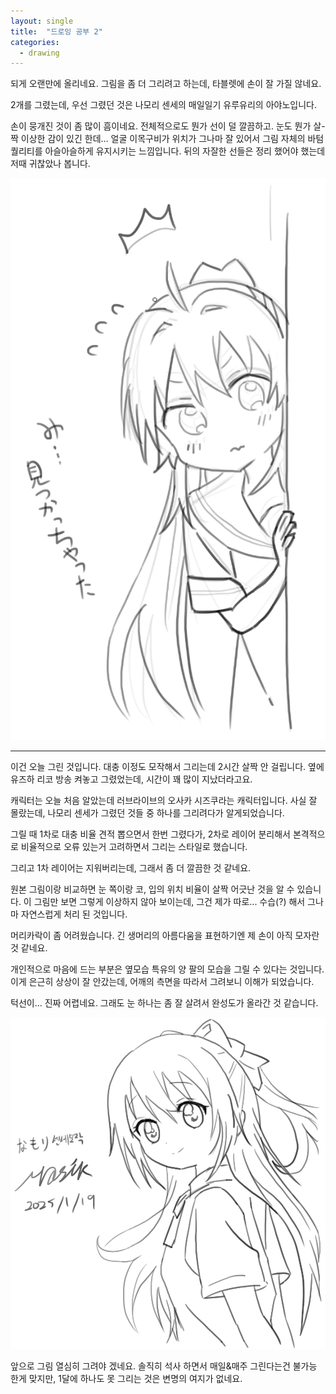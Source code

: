 ```yaml
---
layout: single
title:  "드로잉 공부 2"
categories:
  - drawing
---
```


되게 오랜만에 올리네요.
그림을 좀 더 그리려고 하는데, 타블렛에 손이 잘 가질 않네요.


2개를 그렸는데, 우선 그렸던 것은 나모리 센세의 매일일기 유루유리의 아야노입니다.


손이 뭉개진 것이 좀 많이 흠이네요. 전체적으로도 뭔가 선이 덜 깔끔하고.
눈도 뭔가 살-짝 이상한 감이 있긴 한데... 얼굴 이목구비가 위치가 그나마 잘 있어서 그림 자체의 바텀 퀄리티를 아슬아슬하게 유지시키는 느낌입니다.
뒤의 자잘한 선들은 정리 했어야 했는데 저때 귀찮았나 봅니다.

![벽뒤의_아야노](https://raw.githubusercontent.com/aktmdtkd/aktmdtkd.github.io/master/_posts/image/2025-01-18-drawing_2-image/image1.png)

---

이건 오늘 그린 것입니다. 대충 이정도 모작해서 그리는데 2시간 살짝 안 걸립니다. 옆에 유즈하 리코 방송 켜놓고 그렸었는데, 시간이 꽤 많이 지났더라고요.

캐릭터는 오늘 처음 알았는데 러브라이브의 오사카 시즈쿠라는 캐릭터입니다. 사실 잘 몰랐는데, 나모리 센세가 그렸던 것들 중 하나를 그리려다가 알게되었습니다.


그릴 때 1차로 대충 비율 견적 뽑으면서 한번 그렸다가, 2차로 레이어 분리해서 본격적으로 비율적으로 오류 있는거 고려하면서 그리는 스타일로 했습니다.

그리고 1차 레이어는 지워버리는데, 그래서 좀 더 깔끔한 것 같네요.

원본 그림이랑 비교하면 눈 쪽이랑 코, 입의 위치 비율이 살짝 어긋난 것을 알 수 있습니다. 이 그림만 보면 그렇게 이상하지 않아 보이는데, 그건 제가 따로... 수습(?) 해서 그나마 자연스럽게 처리 된 것입니다.

머리카락이 좀 어려웠습니다. 긴 생머리의 아름다움을 표현하기엔 제 손이 아직 모자란 것 같네요.


개인적으로 마음에 드는 부분은 옆모습 특유의 양 팔의 모습을 그릴 수 있다는 것입니다. 이게 은근히 상상이 잘 안갔는데, 어깨의 측면을 따라서 그려보니 이해가 되었습니다.

턱선이... 진짜 어렵네요. 그래도 눈 하나는 좀 잘 살려서 완성도가 올라간 것 같습니다.

![나모리_센세의_오사카_시즈쿠](https://raw.githubusercontent.com/aktmdtkd/aktmdtkd.github.io/master/_posts/image/2025-01-18-drawing_2-image/image2.png)


앞으로 그림 열심히 그려야 겠네요.
솔직히 석사 하면서 매일&매주 그린다는건 불가능 한게 맞지만, 1달에 하나도 못 그리는 것은 변명의 여지가 없네요.